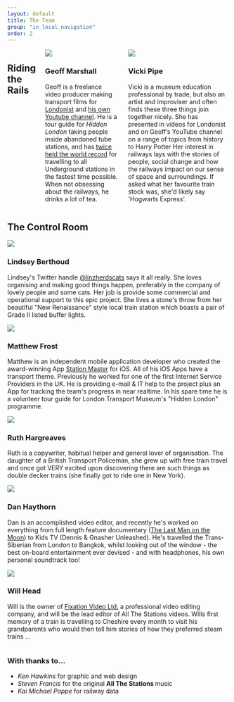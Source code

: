 ```yaml
---
layout: default
title: The Team
group: "in_local_navigation"
order: 2
---
```


<div class="bgbox primary row">
	<div class="columns medium-up-2">
		<h2>Riding the Rails</h2>
		<div class="column">
			<div class="columns medium-5 float-left">
				<img src="/all-the-stations/static/images/geoff.jpg" class="img-rounded">
			</div>
			<h3>Geoff Marshall</h3>
			<p>Geoff is a freelance video producer making transport films for <a href="https://www.youtube.com/user/Londonistvids" target="new">Londonist</a> and <a href="https://www.youtube.com/user/geofftech2">his own Youtube channel</a>. He is a tour guide for <em>Hidden London</em> taking people inside abandoned tube stations, and has <a href="http://www.bbc.co.uk/news/uk-england-london-24203949" target="new">twice held the  world record</a> for travelling to all Underground stations in the fastest time possible. When not obsessing about the railways, he drinks a lot of tea.</p>
		</div>
		<div class="column">
			<div class="columns medium-5 float-left">
				<img src="/all-the-stations/static/images/vicki.jpg" class="img-rounded">
			</div>
			<h3>Vicki Pipe</h3>
			<p>Vicki is a museum education professional by trade, but also an artist and improviser and often finds these three things join together nicely. She has presented in videos for Londonist <http://londonist.com/category/videos> and on Geoff’s YouTube channel on a range of topics from history <https://youtu.be/hsWO_BM20rw> to Harry Potter <https://youtu.be/HO1R8PD-2KI>  Her interest in railways lays with the stories of people, social change and how the railways impact on our sense of space and surroundings. If asked what her favourite train stock was, she'd likely say 'Hogwarts Express'.</p>
		</div>
	</div>
</div>

<div class="row">
	<div class="medium-up-2 padding-top-xlarge">
		<h2>The Control Room</h2>
		<div class="column">
			<div class="columns medium-5 float-left">
				<img src="/all-the-stations/static/images/lindsey.jpg" class="img-rounded">
			</div>
			<h3>Lindsey Berthoud</h3>
			<p>Lindsey's Twitter handle <a href="http://twitter.com/linzherdscats">@linzherdscats</a> says it all really. She loves organising and making good things happen, preferably in the company of lovely people and some cats. Her job is provide some commercial and operational support to this epic project. She lives a stone's throw from her beautiful "New Renaissance" style local train station which boasts a pair of Grade II listed buffer lights.</p>
		</div>
		<div class="column">
			<div class="columns medium-5 float-left">
				<img src="/all-the-stations/static/images/matt.jpg" class="img-rounded">
			</div>
			<h3>Matthew Frost</h3>
			<p>Matthew is an independent mobile application developer who created the award-winning App <a href="http://stationmasterapp.com/">Station Master</a> for iOS. All of his iOS Apps have a transport theme. Previously he worked for one of the first Internet Service Providers in the UK. He is providing e-mail &amp; IT help to the project plus an App for tracking the team's progress in near realtime. In his spare time he is a volunteer tour guide for London Transport Museum's &quot;Hidden London&quot; programme.</p>
		</div>
		<div class="column">
			<div class="columns medium-5 float-left">
				<img src="/all-the-stations/static/images/ruth.jpg" class="img-rounded">
			</div>
			<h3>Ruth Hargreaves</h3>
			<p>Ruth is a copywriter, habitual helper and general lover of organisation. The daughter of a British Transport Policeman, she grew up with free train travel and once got VERY excited upon discovering there are such things as double decker trains (she finally got to ride one in New York).</p>
		</div>
		<div class="column">
			<div class="columns medium-5 float-left">
				<img src="/all-the-stations/static/images/dan.jpg" class="img-rounded">
			</div>
			<h3>Dan Haythorn</h3>
			<p>Dan is an accomplished video editor, and recently he's worked on everything from full length feature documentary (<a href="http://thelastmanonthemoon.com/" target="new">The Last Man on the Moon</a>) to Kids TV (Dennis & Gnasher Unleashed). He's travelled the Trans-Siberian from London to Bangkok, whilst looking out of the window - the best on-board entertainment ever devised - and with headphones, his own personal soundtrack too!</p>
		</div>
		<div class="column">
			<div class="columns medium-5 float-left">
				<img src="/all-the-stations/static/images/will.jpg">
			</div>
			<h3>Will Head</h3>
			<p>Will  is the owner of <a href="http://fixationvideo.co.uk/" target="new">Fixation Video Ltd.</a> a professional video editing company, and will be the lead editor of All The Stations videos. Wills first memory of a train is travelling to Cheshire every month to visit his grandparents who would then tell him stories of how they preferred steam trains ...</p>
		</div>
		<div class="column">
			<h3>With thanks to...</h3>
			<ul>
			  <li><em>Ken Hawkins</em> for graphic and web design</li>
				<li><em>Steven Francis</em> for the original <strong>All The Stations </strong>music</li>
				<li><em>Kai Michael Poppe</em> for railway data</li>
			</ul>
		</div>
	</div>
